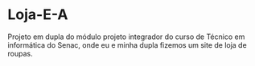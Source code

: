 # Loja-E-A
Projeto em dupla do módulo projeto integrador do curso de Técnico em informática  do Senac, onde eu e minha dupla fizemos um site de loja de roupas. 
